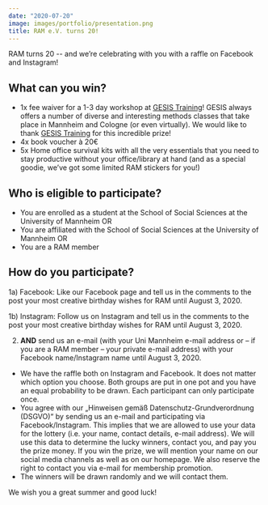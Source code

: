 ```yaml
---
date: "2020-07-20"
image: images/portfolio/presentation.png
title: RAM e.V. turns 20!
---
```


RAM turns 20 -- and we’re celebrating with you with a raffle on Facebook and Instagram!

## What can you win?

- 1x fee waiver for a 1-3 day workshop at [GESIS Training](https://training.gesis.org/)! GESIS always offers a number of diverse and interesting methods classes that take place in Mannheim and Cologne (or even virtually). We would like to thank [GESIS Training](https://training.gesis.org/) for this incredible prize!
- 4x book voucher à 20€
- 5x Home office survival kits with all the very essentials that you need to stay productive without your office/library at hand (and as a special goodie, we’ve got some limited RAM stickers for you!)

## Who is eligible to participate?

- You are enrolled as a student at the School of Social Sciences at the University of Mannheim OR
- You are affiliated with the School of Social Sciences at the University of Mannheim OR
- You are a RAM member

## How do you participate?

1a) Facebook: Like our Facebook page and tell us in the comments to the post your most creative birthday wishes for RAM until August 3, 2020.

1b) Instagram: Follow us on Instagram and tell us in the comments to the post your most creative birthday wishes for RAM until August 3, 2020.

2) **AND** send us an e-mail (with your Uni Mannheim e-mail address or – if you are a RAM member – your private e-mail address) with your Facebook name/Instagram name until August 3, 2020.

- We have the raffle both on Instagram and Facebook. It does not matter which option you choose. Both groups are put in one pot and you have an equal probability to be drawn. Each participant can only participate once.
- You agree with our „Hinweisen gemäß Datenschutz-Grundverordnung (DSGVO)“ by sending us an e-mail and participating via Facebook/Instagram. This implies that we are allowed to use your data for the lottery (i.e. your name, contact details, e-mail address). We will use this data to determine the lucky winners, contact you, and pay you the prize money. If you win the prize, we will mention your name on our social media channels as well as on our homepage. We also reserve the right to contact you via e-mail for membership promotion.
- The winners will be drawn randomly and we will contact them.

We wish you a great summer and good luck!
